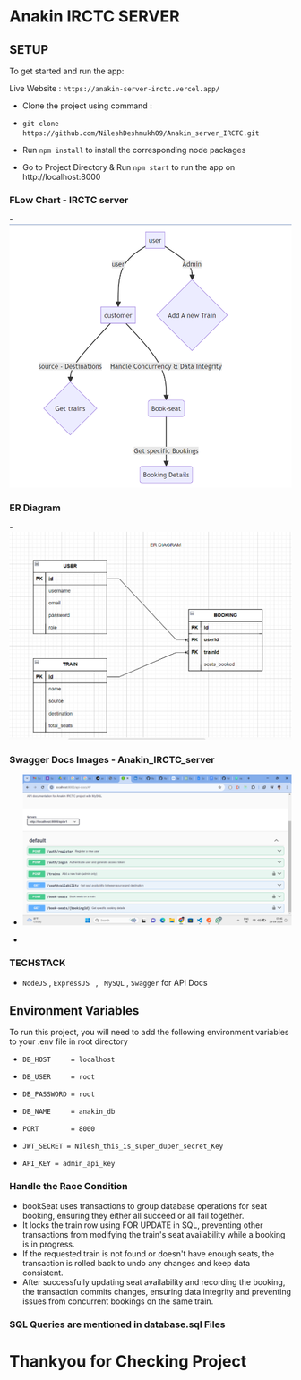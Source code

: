 # Anakin IRCTC SERVER

## SETUP
 
To get started and run the app:

Live Website : `https://anakin-server-irctc.vercel.app/`

- Clone the project using command : 

- ` git clone https://github.com/NileshDeshmukh09/Anakin_server_IRCTC.git `

- Run ` npm install ` to install the corresponding node packages

- Go to Project Directory &  Run ` npm start ` to run the app on http://localhost:8000

### FLow Chart - IRCTC server
-![FlowChart](https://github.com/NileshDeshmukh09/Anakin_server_IRCTC/blob/master/src/Images/flow-chart-IRCTC.png?raw=true)


### ER Diagram 
-![ERDiagram](https://github.com/NileshDeshmukh09/Anakin_server_IRCTC/blob/master/src/Images/ER-Diagram-IRCTC.png?raw=true)


### Swagger Docs Images - Anakin_IRCTC_server

- ![SwaggerAPI](https://github.com/NileshDeshmukh09/Anakin_server_IRCTC/blob/master/src/Images/swagger-Docs.png?raw=true)

- 
### TECHSTACK 

 - `NodeJS` , `ExpressJS ` , ` MySQL` , ` Swagger ` for API Docs







## Environment Variables

To run this project, you will need to add the following environment variables to your .env file in root directory

- ` DB_HOST     = localhost `
- ` DB_USER     = root `
- ` DB_PASSWORD = root `
- ` DB_NAME     = anakin_db `
- ` PORT        = 8000 `

- ` JWT_SECRET = Nilesh_this_is_super_duper_secret_Key `
- ` API_KEY = admin_api_key `

### Handle the Race Condition 

-  bookSeat uses transactions to group database operations for seat booking, ensuring they either all succeed or all fail together.
-  It locks the train row using FOR UPDATE in SQL, preventing other transactions from modifying the train's seat availability while a booking is in progress.
- If the requested train is not found or doesn't have enough seats, the transaction is rolled back to undo any changes and keep data consistent.
- After successfully updating seat availability and recording the booking, the transaction commits changes, ensuring data integrity and preventing issues from concurrent bookings on the same train.

### SQL Queries are mentioned in database.sql Files 


# Thankyou for Checking Project
